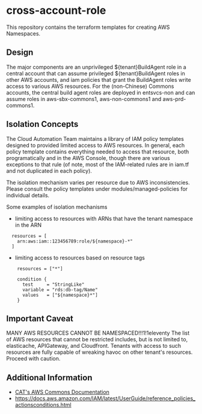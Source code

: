 # cross-account-role

This repository contains the terraform templates for creating AWS Namespaces. 

## Design

The major components are an unprivileged ${tenant}BuildAgent role in a central account that can assume privileged ${tenant}BuildAgent roles in other AWS accounts, and iam policies that grant the BuildAgent roles write access to various AWS resources.
For the (non-Chinese) Commons accounts, the central build agent roles are deployed in entsvcs-non and can assume roles in aws-sbx-commons1, aws-non-commons1 and aws-prd-commons1.

## Isolation Concepts
The Cloud Automation Team maintains a library of IAM policy templates designed to provided limited access to AWS resources. In general, each policy template contains everything needed to access that resource, both programatically and in the AWS Console, though there are various exceptions to that rule (of note, most of the IAM-related rules are in iam.tf and not duplicated in each policy).

The isolation mechanism varies per resource due to AWS inconsistencies. Please consult the policy templates under modules/managed-policies for individual details.

Some examples of isolation mechanisms
* limiting access to resources with ARNs that have the tenant namespace in the ARN
```
  resources = [
    arn:aws:iam::123456789:role/${namespace}-*"
  ]
```
* limiting access to resources based on resource tags
```
    resources = ["*"]

    condition {
      test     = "StringLike"
      variable = "rds:db-tag/Name"
      values   = ["${namespace}*"]
    }
```

## Important Caveat

MANY AWS RESOURCES CANNOT BE NAMESPACED!!!1!1eleventy
The list of AWS resources that cannot be restricted includes, but is not limited to, elasticache, APIGateway, and Cloudfront. Tenants with access to such resources are fully capable of wreaking havoc on other tenant's resources. Proceed with caution.

## Additional Information
* [CAT's AWS Commons Documentation](https://confluence.nike.com/display/CAT/AWS+Commons+Documentation)
* https://docs.aws.amazon.com/IAM/latest/UserGuide/reference_policies_actionsconditions.html

